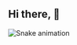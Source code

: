 ## Hi there, 👋


![Snake animation](https://github.com/saitej-a/saitej-a/blob/output/github-contribution-grid-snake.svg)
